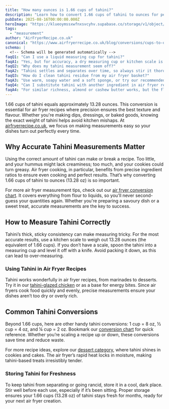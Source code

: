 ```yaml
---
title: "How many ounces is 1.66 cups of tahini?"
description: "Learn how to convert 1.66 cups of tahini to ounces for perfect air fryer recipes. Get precise measurements and cooking tips here!"
pubDate: 2025-08-16T00:00:00.000Z
heroImage: "https://klueoymssxwfnxsvcyhv.supabase.co/storage/v1/object/public/Shmucket/how-many-ounces-is-1-66-cups-of-tahini.webp"
tags:
  - "measurement"
author: "AirFryerRecipe.co.uk"
canonical: "https://www.airfryerrecipe.co.uk/blog/conversions/cups-to-ounces/how-many-ounces-is-1-66-cups-of-tahini"
schema: |
  <!-- Schema will be generated automatically -->
faqQ1: "Can I use a liquid measuring cup for tahini?"
faqA1: "Yes, but for accuracy, a dry measuring cup or kitchen scale is better. Tahini’s thick texture can cling to liquid cups, leading to uneven measurements. If using a liquid cup, spoon the tahini in gently and level it off."
faqQ2: "Why does my tahini measurement seem off?"
faqA2: "Tahini settles and separates over time, so always stir it thoroughly before measuring. If the oil isn’t fully incorporated, your 1.66 cups (13.28 oz) could be inconsistent. A good stir ensures a uniform texture and precise amounts."
faqQ3: "How do I clean tahini residue from my air fryer basket?"
faqA3: "Use warm, soapy water and a soft sponge, or try our recommended <a href=https://www.airfryerrecipe.co.uk/air-fryer-cleaner>air fryer cleaner</a>. Avoid abrasive scrubbers that could damage the non-stick coating. For sticky tahini drips, a brief soak loosens the residue."
faqQ4: "Can I substitute tahini with another ingredient in air fryer recipes?"
faqA4: "For similar richness, almond or cashew butter works, but the flavour will differ. Tahini’s nutty, slightly bitter taste is unique. If substituting, adjust other seasonings to balance the dish. Check our <a href=https://www.airfryerrecipe.co.uk/recipes>recipes</a> for tahini-free alternatives."
---
```

<p>1.66 cups of tahini equals approximately 13.28 ounces. This conversion is essential for air fryer recipes where precision ensures the best texture and flavour. Whether you're making dips, dressings, or baked goods, knowing the exact weight of tahini helps avoid kitchen mishaps. At <a href=https://www.airfryerrecipe.co.uk>airfryerrecipe.co.uk</a>, we focus on making measurements easy so your dishes turn out perfectly every time.</p>  

<h2>Why Accurate Tahini Measurements Matter</h2>  
<p>Using the correct amount of tahini can make or break a recipe. Too little, and your hummus might lack creaminess; too much, and your cookies could turn greasy. Air fryer cooking, in particular, benefits from precise ingredient ratios to ensure even cooking and perfect results. That’s why converting 1.66 cups of tahini to ounces (13.28 oz) is so important.</p>  
<p>For more air fryer measurement tips, check out our <a href=https://www.airfryerrecipe.co.uk/air-fryer-conversion-chart>air fryer conversion chart</a>. It covers everything from flour to liquids, so you’ll never second-guess your quantities again. Whether you're preparing a savoury dish or a sweet treat, accurate measurements are the key to success.</p>  

<h2>How to Measure Tahini Correctly</h2>  
<p>Tahini’s thick, sticky consistency can make measuring tricky. For the most accurate results, use a kitchen scale to weigh out 13.28 ounces (the equivalent of 1.66 cups). If you don’t have a scale, spoon the tahini into a measuring cup and level it off with a knife. Avoid packing it down, as this can lead to over-measuring.</p>  

<h3>Using Tahini in Air Fryer Recipes</h3>  
<p>Tahini works wonderfully in air fryer recipes, from marinades to desserts. Try it in our <a href=https://www.airfryerrecipe.co.uk/recipes>tahini-glazed chicken</a> or as a base for energy bites. Since air fryers cook food quickly and evenly, precise measurements ensure your dishes aren’t too dry or overly rich.</p>  

<h2>Common Tahini Conversions</h2>  
<p>Beyond 1.66 cups, here are other handy tahini conversions: 1 cup = 8 oz, ½ cup = 4 oz, and ¼ cup = 2 oz. Bookmark our <a href=https://www.airfryerrecipe.co.uk/air-fryer-conversion-chart>conversion chart</a> for quick reference. Whether you’re scaling a recipe up or down, these conversions save time and reduce waste.</p>  
<p>For more recipe ideas, explore our <a href=https://www.airfryerrecipe.co.uk/recipe-category/dessert>dessert category</a>, where tahini shines in cookies and cakes. The air fryer’s rapid heat locks in moisture, making tahini-based treats irresistibly tender.</p>  

<h3>Storing Tahini for Freshness</h3>  
<p>To keep tahini from separating or going rancid, store it in a cool, dark place. Stir well before each use, especially if it’s been sitting. Proper storage ensures your 1.66 cups (13.28 oz) of tahini stays fresh for months, ready for your next air fryer creation.</p>

